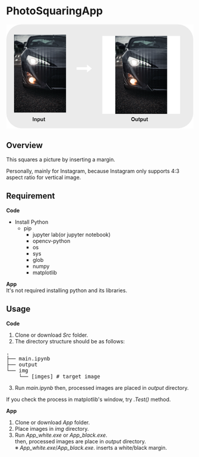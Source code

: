# PhotoSquaringApp
![Convert image](Img/App_image.png "App_image")

## Overview
This squares a picture by inserting a margin.  

Personally, mainly for Instagram, because Instagram only supports 4:3 aspect ratio for vertical image.  


## Requirement

**Code**  
- Install
Python
  - pip
    - jupyter lab(or jupyter notebook)
    - opencv-python
    - os
    - sys
    - glob
    - numpy
    - matplotlib
    
**App**  
It's not required installing python and its libraries.

## Usage
**Code**  
1. Clone or download _Src_ folder.
2. The directory structure should be as follows:
<pre>
.
├── main.ipynb
├── output
└── img
    └── [imges] # target image
</pre>

3. Run _main.ipynb_
then, processed images are placed in _output_ directory.

If you check the process in matplotlib's window, try _.Test()_ method.


**App**  
1. Clone or download _App_ folder.  
2. Place images in _img_ directory.
3. Run _App_white.exe_ or _App_black.exe_.  
then, processed images are place in _output_ directory.  
※ _App_white.exe_/_App_black.exe_. inserts a white/black margin.  
